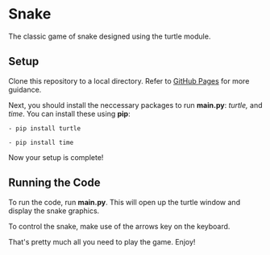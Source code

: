 # Snake
The classic game of snake designed using the turtle module.


## Setup
Clone this repository to a local directory. Refer to [GitHub Pages](https://docs.github.com/en/repositories/creating-and-managing-repositories/cloning-a-repository) for more guidance.

Next, you should install the neccessary packages to run **main.py**: *turtle,* and *time*. You can install these using **pip**:
```
- pip install turtle
```
```
- pip install time
```

Now your setup is complete!

## Running the Code
To run the code, run **main.py**. This will open up the turtle window and display the snake graphics.

To control the snake, make use of the arrows key on the keyboard.

That's pretty much all you need to play the game. Enjoy!
